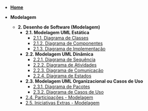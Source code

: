 <!-- docs/_sidebar.md -->

- [**Home**](/README.md)

- **Modelagem**
  - **2. Desenho de Software (Modelagem)**
    - **2.1. Modelagem UML Estática**
      - [2.1.1. Diagrama de Classes](/Modelagem/2.1.1.DiagramaClasse.md)
      - [2.1.2. Diagrama de Componentes](/Modelagem/2.1.2.DiagramaComponentes.md)
      - [2.1.3. Diagrama de Implementação](/Modelagem/2.1.3.DiagramaImplementacao.md)
    - **2.2. Modelagem UML Dinâmica**
      - [2.2.1. Diagrama de Sequência](/Modelagem/2.2.1.DiagramaSequencia.md)
      - [2.2.2. Diagrama de Atividades](/Modelagem/2.2.2.DiagramaAtividades.md)
      - [2.2.3. Diagrama de Comunicação](/Modelagem/2.2.3.DiagramaComunicacao.md)
      - [2.2.4. Diagrama de Estados](/Modelagem/2.2.4.DiagramaEstados.md)
    - **2.3. Modelagem UML Organizacional ou Casos de Uso**
      - [2.3.1.  Diagrama de Pacotes](/Modelagem/2.3.1.DiagramaPacotes.md)
      - [2.3.2.  Diagrama de Casos de Uso](/Modelagem/2.3.2.DiagramaCasosdeUso.md)
    - [2.4. Participações - Modelagem](/Modelagem/2.4.ParticipacoesModelagem.md)
    - [2.5. Iniciativas Extras - Modelagem](/docs/Modelagem/2.5.IniciativasExtras.md)
